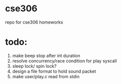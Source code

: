 # cse306
repo for cse306 homeworks

# todo:
1. make beep stop after int duration
2. resolve concurrency/race condition for play syscall
3. sleep lock/ spin lock?
4. design a file format to hold sound packet
5. make user/play.c read from stdin